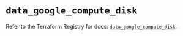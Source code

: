 # `data_google_compute_disk`

Refer to the Terraform Registry for docs: [`data_google_compute_disk`](https://registry.terraform.io/providers/hashicorp/google/5.37.0/docs/data-sources/compute_disk).

